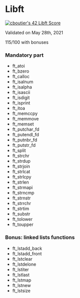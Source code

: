 # Libft

[![cboutier's 42 Libft Score](https://badge42.vercel.app/api/v2/cl1f9y1k8000609jsc4a29jay/project/2177421)](https://github.com/JaeSeoKim/badge42)

Validated on May 28th, 2021

115/100 with bonuses

### Mandatory part

- ft_atoi
- ft_bzero
- ft_calloc
- ft_isalnum
- ft_isalpha
- ft_isascii
- ft_isdigit
- ft_isprint
- ft_itoa
- ft_memccpy
- ft_memmove
- ft_memset
- ft_putchar_fd
- ft_putendl_fd
- ft_putnbr_fd
- ft_putstr_fd
- ft_split
- ft_strchr
- ft_strdup
- ft_strjoin
- ft_strlcat
- ft_strlcpy
- ft_strlen
- ft_strmapi
- ft_strncmp
- ft_strnstr
- ft_strrchr
- ft_strtim
- ft_substr
- ft_tolower
- ft_toupper

### Bonus: linked lists functions

- ft_lstadd_back
- ft_lstadd_front
- ft_lstclear
- ft_lstdelone
- ft_lstiter
- ft_lstlast
- ft_lstmap
- ft_lstnew
- ft_lstsize
